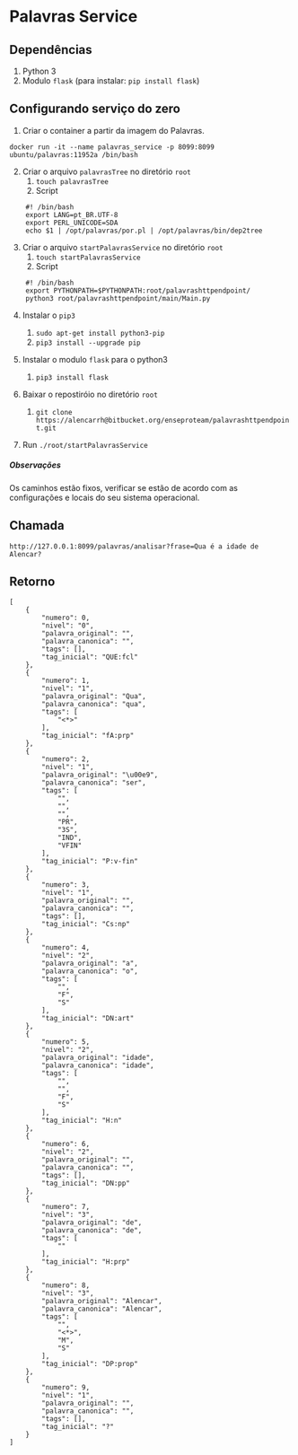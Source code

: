 # Palavras Service 
 
## Dependências

1. Python 3
2. Modulo `flask` (para instalar: `pip install flask`)

## Configurando serviço do zero

1. Criar o container a partir da imagem do Palavras.

```
docker run -it --name palavras_service -p 8099:8099 ubuntu/palavras:11952a /bin/bash
``` 

2. Criar o arquivo `palavrasTree` no diretório `root`
	1. `touch palavrasTree`
	2. Script
```
    #! /bin/bash
    export LANG=pt_BR.UTF-8
    export PERL_UNICODE=SDA
    echo $1 | /opt/palavras/por.pl | /opt/palavras/bin/dep2tree
```

3. Criar o arquivo `startPalavrasService` no diretório `root`
	1. `touch startPalavrasService`
	2. Script
```
    #! /bin/bash
    export PYTHONPATH=$PYTHONPATH:root/palavrashttpendpoint/
    python3 root/palavrashttpendpoint/main/Main.py
```

4. Instalar o `pip3`
	1. `sudo apt-get install python3-pip`
	2. `pip3 install --upgrade pip` 

5. Instalar o modulo `flask` para o python3
	1. `pip3 install flask`

6. Baixar o repostiróio no diretório `root`
	1. `git clone https://alencarrh@bitbucket.org/enseproteam/palavrashttpendpoint.git`

7. Run `./root/startPalavrasService`



##### Observações
Os caminhos estão fixos, verificar se estão de acordo com as configurações e locais do seu sistema operacional.


 
## Chamada 
 
```
http://127.0.0.1:8099/palavras/analisar?frase=Qua é a idade de Alencar?
```
 
## Retorno 
 
```
[
    {
        "numero": 0,
        "nivel": "0",
        "palavra_original": "",
        "palavra_canonica": "",
        "tags": [],
        "tag_inicial": "QUE:fcl"
    },
    {
        "numero": 1,
        "nivel": "1",
        "palavra_original": "Qua",
        "palavra_canonica": "qua",
        "tags": [
            "<*>"
        ],
        "tag_inicial": "fA:prp"
    },
    {
        "numero": 2,
        "nivel": "1",
        "palavra_original": "\u00e9",
        "palavra_canonica": "ser",
        "tags": [
            "",
            "",
            "",
            "PR",
            "3S",
            "IND",
            "VFIN"
        ],
        "tag_inicial": "P:v-fin"
    },
    {
        "numero": 3,
        "nivel": "1",
        "palavra_original": "",
        "palavra_canonica": "",
        "tags": [],
        "tag_inicial": "Cs:np"
    },
    {
        "numero": 4,
        "nivel": "2",
        "palavra_original": "a",
        "palavra_canonica": "o",
        "tags": [
            "",
            "F",
            "S"
        ],
        "tag_inicial": "DN:art"
    },
    {
        "numero": 5,
        "nivel": "2",
        "palavra_original": "idade",
        "palavra_canonica": "idade",
        "tags": [
            "",
            "",
            "F",
            "S"
        ],
        "tag_inicial": "H:n"
    },
    {
        "numero": 6,
        "nivel": "2",
        "palavra_original": "",
        "palavra_canonica": "",
        "tags": [],
        "tag_inicial": "DN:pp"
    },
    {
        "numero": 7,
        "nivel": "3",
        "palavra_original": "de",
        "palavra_canonica": "de",
        "tags": [
            ""
        ],
        "tag_inicial": "H:prp"
    },
    {
        "numero": 8,
        "nivel": "3",
        "palavra_original": "Alencar",
        "palavra_canonica": "Alencar",
        "tags": [
            "",
            "<*>",
            "M",
            "S"
        ],
        "tag_inicial": "DP:prop"
    },
    {
        "numero": 9,
        "nivel": "1",
        "palavra_original": "",
        "palavra_canonica": "",
        "tags": [],
        "tag_inicial": "?"
    }
]
```